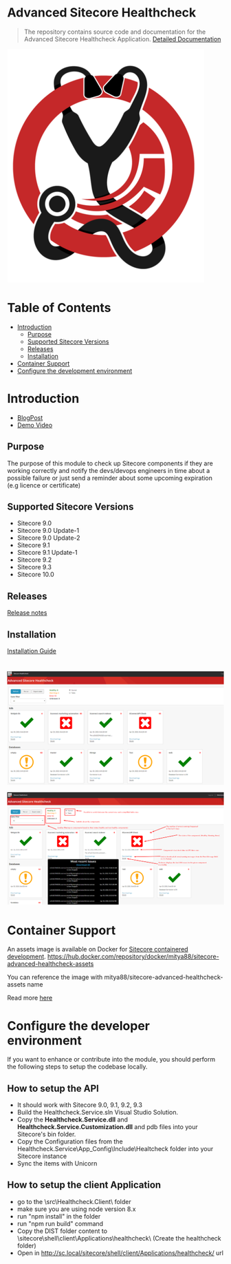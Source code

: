 # Advanced Sitecore Healthcheck
> The repository contains source code and documentation for the Advanced Sitecore Healthcheck Application.
[Detailed Documentation](https://docs.advancedschealthcheck.com/)

![Logo](documentation/logo.png)

# Table of Contents
* [Introduction](#Introduction)
    * [Purpose](#Purpose)
    * [Supported Sitecore Versions](#Supported-Sitecore-Versions) 
    * [Releases](#Releases)
    * [Installation](#Installation)
* [Container Support](#container-support)
* [Configure the development environment](#configure-the-developer-environment)
# Introduction

* [BlogPost](https://tinyurl.com/ybq26ay8)
* [Demo Video](https://www.youtube.com/watch?v=J_qk7jT_Y-U)

## Purpose
The purpose of this module to check up Sitecore components if they are working correctly and notify the devs/devops engineers in time about a possible failure or just send a reminder about some upcoming expiration (e.g licence or certificate)


## Supported Sitecore Versions

- Sitecore 9.0
- Sitecore 9.0 Update-1
- Sitecore 9.0 Update-2
- Sitecore 9.1 
- Sitecore 9.1 Update-1
- Sitecore 9.2
- Sitecore 9.3 
- Sitecore 10.0

## Releases
[Release notes](https://docs.advancedschealthcheck.com/releases)

## Installation

[Installation Guide](https://docs.advancedschealthcheck.com/installation)

#
![Startpage](documentation/startpage.png)


![UI](documentation/ui.png)


# Container Support

An assets image is available on Docker for [Sitecore containered development](https://containers.doc.sitecore.com/docs/intro). 
https://hub.docker.com/repository/docker/mitya88/sitecore-advanced-healthcheck-assets

You can reference the image with mitya88/sitecore-advanced-healthcheck-assets name

Read more [here](https://medium.com/@mitya_1988/docker-asset-image-for-the-advanced-sitecore-healthcheck-module-is-available-62ca61995f43)

# Configure the developer environment

If you want to enhance or contribute into the module, you should perform the following steps to setup the codebase locally.

## How to setup the API
* It should work with Sitecore 9.0, 9.1, 9.2, 9.3
* Build the Healthcheck.Service.sln Visual Studio Solution. 
* Copy the **Healthcheck.Service.dll** and **Healthcheck.Service.Customization.dll** and pdb files into your Sitecore's bin folder. 
* Copy the Configuration files from the Healthcheck.Service\App_Config\Include\Healtcheck folder into your Sitecore instance
* Sync the items with Unicorn

## How to setup the client Application
- go to the \src\Healthcheck.Client\ folder
- make sure you are using node version 8.x
- run "npm install" in the folder
- run "npm run build" command
- Copy the DIST folder content to \sitecore\shell\client\Applications\healthcheck\ (Create the healthcheck folder)
- Open in http://sc.local/sitecore/shell/client/Applications/healthcheck/ url

